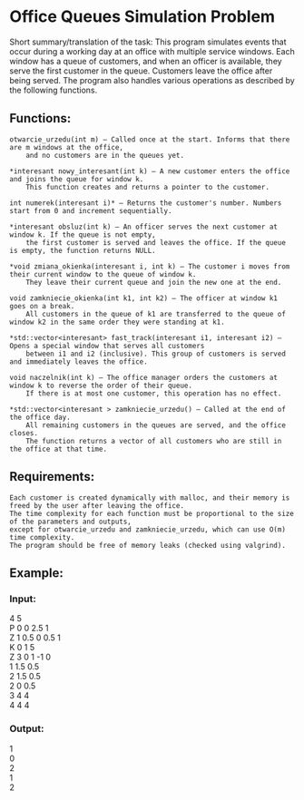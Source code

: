 # Office Queues Simulation Problem
Short summary/translation of the task:
This program simulates events that occur during a working day at an office with multiple service windows. Each window has a queue of customers, and when an officer is available, they serve the first customer in the queue. Customers leave the office after being served. The program also handles various operations as described by the following functions.
## Functions:

    otwarcie_urzedu(int m) – Called once at the start. Informs that there are m windows at the office,  
        and no customers are in the queues yet.

    *interesant nowy_interesant(int k) – A new customer enters the office and joins the queue for window k.  
        This function creates and returns a pointer to the customer.

    int numerek(interesant i)* – Returns the customer's number. Numbers start from 0 and increment sequentially.

    *interesant obsluz(int k) – An officer serves the next customer at window k. If the queue is not empty,  
        the first customer is served and leaves the office. If the queue is empty, the function returns NULL.

    *void zmiana_okienka(interesant i, int k) – The customer i moves from their current window to the queue of window k.
        They leave their current queue and join the new one at the end.

    void zamkniecie_okienka(int k1, int k2) – The officer at window k1 goes on a break.  
        All customers in the queue of k1 are transferred to the queue of window k2 in the same order they were standing at k1.

    *std::vector<interesant> fast_track(interesant i1, interesant i2) – Opens a special window that serves all customers  
        between i1 and i2 (inclusive). This group of customers is served and immediately leaves the office.

    void naczelnik(int k) – The office manager orders the customers at window k to reverse the order of their queue.  
        If there is at most one customer, this operation has no effect.

    *std::vector<interesant > zamkniecie_urzedu() – Called at the end of the office day.  
        All remaining customers in the queues are served, and the office closes.  
        The function returns a vector of all customers who are still in the office at that time.

## Requirements:

    Each customer is created dynamically with malloc, and their memory is freed by the user after leaving the office.
    The time complexity for each function must be proportional to the size of the parameters and outputs,  
    except for otwarcie_urzedu and zamkniecie_urzedu, which can use O(m) time complexity.
    The program should be free of memory leaks (checked using valgrind).

## Example:

### Input:

4 5  
P 0 0 2.5 1  
Z 1 0.5 0 0.5 1  
K 0 1 5  
Z 3 0 1 -1 0  
1 1.5 0.5  
2 1.5 0.5  
2 0 0.5  
3 4 4  
4 4 4  

### Output:

1  
0  
2  
1  
2  
